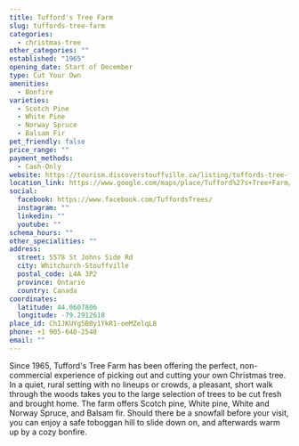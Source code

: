 ```yaml
---
title: Tufford's Tree Farm
slug: tuffords-tree-farm
categories:
  - christmas-tree
other_categories: ""
established: "1965"
opening_date: Start of December
type: Cut Your Own
amenities:
  - Bonfire
varieties:
  - Scotch Pine
  - White Pine
  - Norway Spruce
  - Balsam Fir
pet_friendly: false
price_range: ""
payment_methods:
  - Cash-Only
website: https://tourism.discoverstouffville.ca/listing/tuffords-tree-farm/
location_link: https://www.google.com/maps/place/Tufford%27s+Tree+Farm/@44.0607806,-79.2912618,14z/data=!4m8!1m2!2m1!1sTufford%27s+Tree+Farm!3m4!1s0x89d5321de4204629:0xbfa8a597311eead7!8m2!3d44.0607806!4d-79.2912618
social:
  facebook: https://www.facebook.com/TuffordsTrees/
  instagram: ""
  linkedin: ""
  youtube: ""
schema_hours: ""
other_specialities: ""
address:
  street: 5578 St Johns Side Rd
  city: Whitchurch-Stouffville
  postal_code: L4A 3P2
  province: Ontario
  country: Canada
coordinates:
  latitude: 44.0607806
  longitude: -79.2912618
place_id: ChIJKUYg5B0y1YkR1-oeMZelqL8
phone: +1 905-640-2548
email: ""
---
```


Since 1965, Tufford's Tree Farm has been offering the perfect, non-commercial experience of picking out and cutting your own Christmas tree. In a quiet, rural setting with no lineups or crowds, a pleasant, short walk through the woods takes you to the large selection of trees to be cut fresh and brought home. The farm offers Scotch pine, White pine, White and Norway Spruce, and Balsam fir. Should there be a snowfall before your visit, you can enjoy a safe toboggan hill to slide down on, and afterwards warm up by a cozy bonfire.
